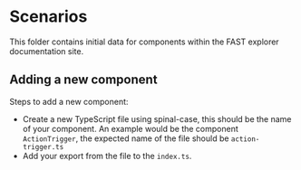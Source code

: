 # Scenarios

This folder contains initial data for components within the FAST explorer documentation site.

## Adding a new component

Steps to add a new component:

- Create a new TypeScript file using spinal-case, this should be the name of your component. An example would be the component `ActionTrigger`, the expected name of the file should be `action-trigger.ts`
- Add your export from the file to the `index.ts`.
